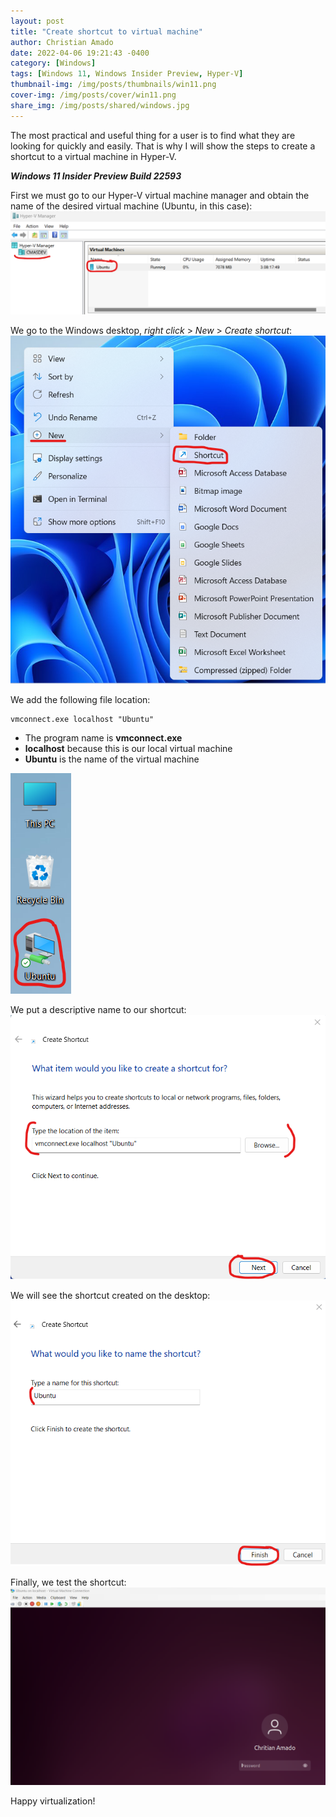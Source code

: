 ```yaml
---
layout: post
title: "Create shortcut to virtual machine"
author: Christian Amado
date: 2022-04-06 19:21:43 -0400
category: [Windows]
tags: [Windows 11, Windows Insider Preview, Hyper-V]
thumbnail-img: /img/posts/thumbnails/win11.png
cover-img: /img/posts/cover/win11.png
share_img: /img/posts/shared/windows.jpg
---
```


The most practical and useful thing for a user is to find what they are looking for quickly and easily. That is why I will show the steps to create a shortcut to a virtual machine in Hyper-V.  

***Windows 11 Insider Preview Build 22593***

<!--more-->

First we must go to our Hyper-V virtual machine manager and obtain the name of the desired virtual machine (Ubuntu, in this case):
![](/img/posts/2022/04/06/hyperv1.png)  

We go to the Windows desktop, *right click* > *New* > *Create shortcut*:
![](/img/posts/2022/04/06/hyperv2.png)  

We add the following file location:  
```
vmconnect.exe localhost "Ubuntu"
```
- The program name is **vmconnect.exe**  
- **localhost** because this is our local virtual machine
- **Ubuntu** is the name of the virtual machine

![](/img/posts/2022/04/06/hyperv3.png)  

We put a descriptive name to our shortcut:
![](/img/posts/2022/04/06/hyperv4.png)  

We will see the shortcut created on the desktop:
![](/img/posts/2022/04/06/hyperv5.png)  

Finally, we test the shortcut:
![](/img/posts/2022/04/06/hyperv6.png)  

Happy virtualization!
